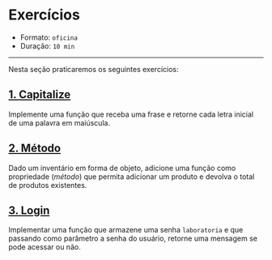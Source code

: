 # Exercícios

* Formato: `oficina`
* Duração: `10 min`

***

Nesta seção praticaremos os seguintes exercícios:

## [1. Capitalize](https://github.com/Laboratoria/ec-js-deep-dive-exercises/blob/functions/functions/00-capitalize.js)

Implemente uma função que receba uma frase e retorne cada letra inicial de uma palavra em maiúscula.

## [2. Método](https://github.com/Laboratoria/ec-js-deep-dive-exercises/blob/functions/functions/01-method.js)

Dado um inventário em forma de objeto, adicione uma função como propriedade (_método_) que permita adicionar um produto e devolva o total de produtos existentes.

## [3. Login](https://github.com/Laboratoria/ec-js-deep-dive-exercises/blob/functions/functions/02-login.js)

Implementar uma função que armazene uma senha `laboratoria` e que passando como parâmetro a senha do usuário, retorne uma mensagem se pode acessar ou não.
